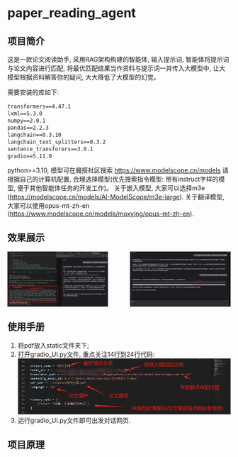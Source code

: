 # paper_reading_agent
## 项目简介
这是一款论文阅读助手, 采用RAG架构构建的智能体, 输入提示词, 智能体将提示词与论文内容进行匹配, 将最优匹配结果当作资料与提示词一并传入大模型中, 让大模型根据资料解答你的疑问, 大大降低了大模型的幻觉。

需要安装的库如下: 
```
transformers==4.47.1
lxml==5.3.0
numpy==2.0.1
pandas==2.2.3
langchain==0.3.10
langchain_text_splitters==0.3.2
sentence_transforers==3.0.1
gradio==5.11.0
```
python>=3.10, 模型可在魔搭社区搜索
https://www.modelscope.cn/models
请根据自己的计算机配置, 合理选择模型(优先搜索指令模型: 带有instruct字样的模型, 便于其他智能体任务的开发工作)。
关于嵌入模型, 大家可以选择m3e (https://modelscope.cn/models/AI-ModelScope/m3e-large).
关于翻译模型, 大家可以使用opus-mt-zh-en (https://www.modelscope.cn/models/moxying/opus-mt-zh-en).
## 效果展示
<div style="display: flex; justify-content: space-between;">
    <img src="/figure/2.jpg" alt="Image 1" style="width: 45%;"/>
    <img src="/figure/1.jpg" alt="Image 2" style="width: 45%;"/>
</div>

## 使用手册
1. 将pdf放入static文件夹下;
2. 打开gradio_UI.py文件, 重点关注14行到24行代码:
![](/figure/3.png)
3. 运行gradio_UI.py文件即可出发对话网页. 

## 项目原理
